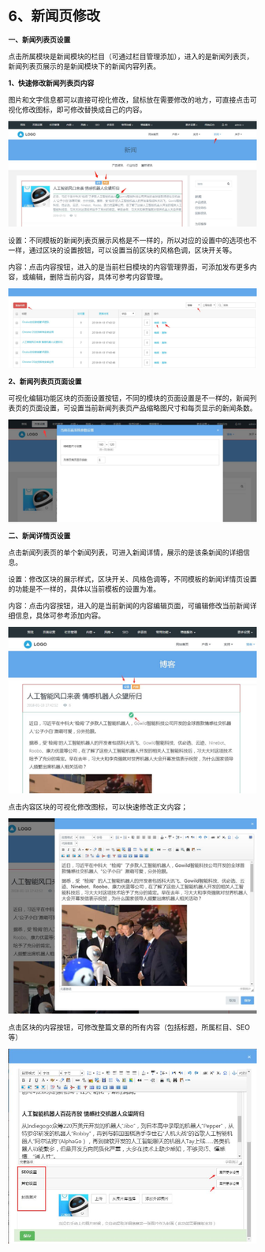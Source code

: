 # 6、新闻页修改

**一、新闻列表页设置**

点击所属模块是新闻模块的栏目（可通过栏目管理添加），进入的是新闻列表页，新闻列表页展示的是新闻模块下的新闻内容列表。

**1、快速修改新闻列表页内容**

图片和文字信息都可以直接可视化修改，鼠标放在需要修改的地方，可直接点击可视化修改图标，即可修改替换成自己的内容。

![图片关键词](assets/1550817491974372.jpg)

设置：不同模板的新闻列表页展示风格是不一样的，所以对应的设置中的选项也不一样，通过区块的设置按钮，可以设置当前区块的风格色调，区块开关等。

内容：点击内容按钮，进入的是当前栏目模块的内容管理界面，可添加发布更多内容，或编辑，删除当前内容，具体可参考内容管理。

![图片关键词](assets/1549872222629015.jpg)

**2、新闻列表页页面设置**

可视化编辑功能区块的页面设置按钮，不同的模块的页面设置是不一样的，新闻列表页的页面设置，可设置当前新闻列表页产品缩略图尺寸和每页显示的新闻条数。

![图片关键词](assets/1549872265715171.jpg)

**二、新闻详情页设置**

点击新闻列表页的单个新闻列表，可进入新闻详情，展示的是该条新闻的详细信息。

设置：修改区块的展示样式，区块开关、风格色调等，不同模板的新闻详情页设置的功能是不一样的，具体以当前模板的设置为准。

内容：点击内容按钮，进入的是当前新闻的内容编辑页面，可编辑修改当前新闻详细信息，具体可参考添加内容。

![图片关键词](assets/1550754036952444.jpg)

点击内容区块的可视化修改图标，可以快速修改正文内容；

![图片关键词](assets/1550754460674785.jpg)

点击区块的内容按钮，可修改整篇文章的所有内容（包括标题，所属栏目、SEO等）

![图片关键词](assets/1550754313826260-1577780512031.jpg)